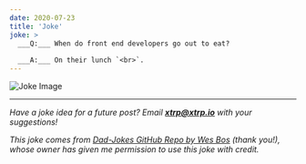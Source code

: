 ```yaml
---
date: 2020-07-23
title: 'Joke'
joke: >
  ___Q:___ When do front end developers go out to eat?
  
  ___A:___ On their lunch `<br>`.
---
```


![Joke Image](https://private.xtrp.io/projects/DailyDeveloperJokes/public_image_server/images/5e12591442e48.png)

---
*Have a joke idea for a future post? Email **[xtrp@xtrp.io](mailto:xtrp@xtrp.io)** with your suggestions!*

*This joke comes from [Dad-Jokes GitHub Repo by Wes Bos](https://github.com/wesbos/dad-jokes) (thank you!), whose owner has given me permission to use this joke with credit.*

<!-- 
Joke text:
**Q:** When do front end developers go out to eat?

**A:** On their lunch `<br>`.
 -->

